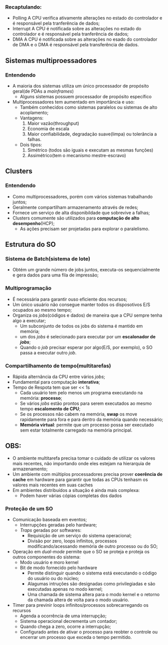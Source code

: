 ### Recaptulando:
*   Polling
A CPU verifica ativamente alterações no estado do controlador e é responsável pela tranferência de dados;
*   Interrupt
A CPU é notificada sobre as alterações no estado do controlador e é responsável pela tranferência de dados;
*   DMA
A CPU é notificada sobre as alterações no esado do controlador de DMA e o DMA é responsável pela transferência de dados.

##   Sistemas multiproessadores
### Entendendo
* A maioria dos sistemas utiliza um único processador de propósito geral(de PDAs a _mainframes_)
  * Alguns sistemas possuem processador de propósito específico
*   Multiprocessadores tem aumentado em importância e uso:
    *   Também conhecidos como sistemas paralelos ou sistemas de alto acoplamento;
    *   Vantagens:
        1.  Maior vazão(throughput)
        2.  Economia de escala
        3.  Maior confiabilidade, degradação suave(limpa) ou tolerância a falhas.
    *   Dois tipos:
        1. Simétrico (todos são iguais e executam as mesmas funções)
        2. Assimétrico(tem o mecanismo mestre-escravo)  
##  Clusters
### Entendendo
*   Como multiprocessadores, porém com vários sistemas trabalhando juntos;
*   Geralmente compartilham armazenamento através de redes;
*   Fornece um serviço de alta disponibildade que sobrevive a falhas;
*   Clusters comumente são utilizados para **computação de alto desempenho**(HCP);
    *   As ações precisam ser projetadas para explorar o paralelismo.
## Estrutura do SO
###   Sistema de Batch(sistema de lote)
*   Obtém um grande número de jobs juntos, executa-os sequencialmente e gera dados para uma fila de impressão;
###   Multiprogramação
*   É necessária para garantir ouso eficiente dos recursos;
*   Um único usuário não consegue manter todos os disposotivos E/S ocupados ao mesmo tempo;
*   Organiza os _jobs_(códigos e dados) de maneira que a CPU sempre tenha algo a executar;
    *   Um subconjunto de todos os jobs do sistema é mantido em memória;
    *   um dos _jobs_ é selecionado para executar por um **escalonador de _jobs_**;
    *   Quando o _job_ precisar esperar por algo(E/S, por exemplo), o SO passa a executar outro _job_.
### Compartilhamento de tempo(multitarefas)
*   Rápida alternância da CPU entre vários _jobs_;
*   Fundamental para computação **interativa**;
*   Tempo de Respota tem que ser << 1s
    *   Cada usuário tem pelo menos um programa executando na memória: **processo**;
    *   Se vários _jobs_ estão prontos para serem executados ao mesmo tempo **escalomento de CPU**;
    *   Se os processos não cabem na memória, **swap** os move rapidamente para fora e para dentro da memória quando necessário;
    *   **Memória virtual**: permite que um processo possa ser executado sem estar totalmente carregado na memória principal.
  ## OBS:
  * O ambiente multitarefa precisa tomar o cuidado de utilizar os valores mais recentes, não importando onde eles estejam na hierarquia de armazenamento;
  * Um ambiente com múltiplos processadores precisa prover **coerência de cache** em hardware para garantir que todas as CPUs tenhasm os valores mais recentes em suas caches
  * Em ambientes distribuídos a situação é ainda mais complexa:
    * Podem haver várias cópias completas dos dados
  
### Proteção de um SO
*   Comunicação baseada em eventos;
    *   Interrupções geradas pelo hardware;
    *   _Traps_ geradas por softwares:
        *   Requisição de um serviço do sistema operacional;
        *   Divisão por zero, loops infinitos, processos modificando/acessando memória de outro processo ou do SO;
*   Operação em _dual-mode_ permite que o SO se proteja e proteja os outros componentes do sistema:
    *   Modo usuário e moro kernel
    *   Bit de modo fornecido pelo hardware
        *   Permite distinguir quando o sistema está executando o código do usuário ou do núcleo;
        *   Alagumas intruções são  designadas como privilegiadas e são executadas apenas no modo kernel;
        *   Uma chamada de sistema altera para o modo kernel e o retorno da chamada altera de volta para o modo usuário.
*   Timer para previnir loops infinitos/processos sobrecarregando os recursos
    *   Agenda a ocorrência de uma interrupção;
    *   Sistema operacional decrementa um contador;
    *   Quando chega a zero, ocorre a interrupção;
    *   Configurado antes de ativar o processo para reobter o controle ou encerrar um processo que exceda o tempo permitido.
